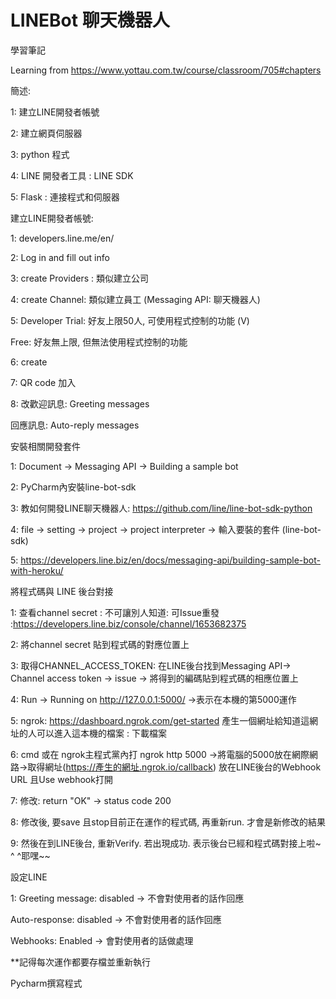 # LINEBot 聊天機器人

學習筆記

Learning from  https://www.yottau.com.tw/course/classroom/705#chapters

簡述:

1: 建立LINE開發者帳號

2: 建立網頁伺服器

3: python 程式

4: LINE 開發者工具 : LINE SDK

5: Flask : 連接程式和伺服器

建立LINE開發者帳號:

1: developers.line.me/en/

2: Log in and fill out info

3: create Providers : 類似建立公司

4: create Channel: 類似建立員工 (Messaging API: 聊天機器人)

5: Developer Trial: 好友上限50人, 可使用程式控制的功能 (V)

   Free: 好友無上限, 但無法使用程式控制的功能

6: create

7: QR code 加入

8: 改歡迎訊息: Greeting messages

   回應訊息: Auto-reply messages

安裝相關開發套件

1: Document -> Messaging API -> Building a sample bot

2: PyCharm內安裝line-bot-sdk

3: 教如何開發LINE聊天機器人: https://github.com/line/line-bot-sdk-python

4: file -> setting -> project -> project interpreter -> 輸入要裝的套件 (line-bot-sdk)

5: https://developers.line.biz/en/docs/messaging-api/building-sample-bot-with-heroku/

將程式碼與 LINE 後台對接

1: 查看channel secret : 不可讓別人知道: 可Issue重發 :https://developers.line.biz/console/channel/1653682375

2: 將channel secret 貼到程式碼的對應位置上

3: 取得CHANNEL_ACCESS_TOKEN: 在LINE後台找到Messaging API-> Channel access token -> issue -> 將得到的編碼貼到程式碼的相應位置上

4: Run -> Running on http://127.0.0.1:5000/ ->表示在本機的第5000運作

5: ngrok: https://dashboard.ngrok.com/get-started  產生一個網址給知道這網址的人可以進入這本機的檔案 : 下載檔案

6: cmd 或在 ngrok主程式黨內打 ngrok http 5000 ->將電腦的5000放在網際網路->取得網址(https://產生的網址.ngrok.io/callback) 放在LINE後台的Webhook URL 且Use webhook打開

7: 修改: return "OK" -> status code 200  

8: 修改後, 要save 且stop目前正在運作的程式碼, 再重新run. 才會是新修改的結果

9: 然後在到LINE後台, 重新Verify. 若出現成功. 表示後台已經和程式碼對接上啦~  ^ ^耶嘿~~

設定LINE

1: Greeting message: disabled -> 不會對使用者的話作回應

   Auto-response: disabled -> 不會對使用者的話作回應

   Webhooks: Enabled -> 會對使用者的話做處理
   
   **記得每次運作都要存檔並重新執行


Pycharm撰寫程式
